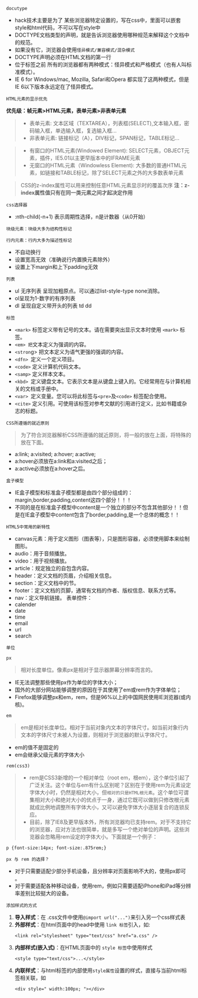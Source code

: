 `docutype`
- hack技术主要是为了  某些浏览器特定设置的，写在css中，里面可以嵌套style和html代码，不可以写在style中
- DOCTYPE文档类型的声明，就是告诉浏览器使用哪种规范来解释这个文档中的规范。
- 如果没有它，浏览器会使用`怪异模式/兼容模式/混杂模式`
- DOCTYPE声明必须在HTML文档的第一行
- 位于<html>标签之前 所有的浏览器都有两种模式：怪异模式和严格模式（也有人叫标准模式）。
- IE 6 for Windows/mac, Mozilla, Safari和Opera 都实现了这两种模式，但是IE 6以下版本永远定在了怪异模式。

`HTML元素的显示优先`

**优先级：帧元素>HTML元素，表单元素>非表单元素**

> - 表单元素: 文本区域（TEXTAREA），列表框(SELECT),文本输入框，密码输入框，单选输入框，复选输入框...
> - 非表单元素: 链接标记（A），DIV标记，SPAN标记，TABLE标记...

> - 有窗口的HTML元素(Windowed Element): SELECT元素，OBJECT元素，插件，IE5.01以主更早版本中的IFRAME元素
> - 无窗口的HTML元素（Windowless Element): 大多数的普通HTML元素，如链接和TABLE标记，除了SELECT元素之外的大多数表单元素

> CSS的z-index属性可以用来控制任意HTML元素显示时的覆盖次序
> **注：z-index属性值只有在同一类元素之间才起决定作用**

`css选择器`
- :nth-child(-n+1) 表示周期性选择，n是计数器（从0开始）

`块级元素：块级大多为结构性标记`

`行内元素：行内大多为描述性标记`
- 不自动换行
- 设置宽高无效（准确说行内置换元素除外）
- 设置上下margin和上下padding无效

`列表`
- ul 无序列表 呈现加粗原点。可以通过list-style-type none消除。
- ol呈现为1-数字的有序列表
- dl 呈现自定义带开头的列表 td dd

`标签`
- `<mark>` 标签定义带有记号的文本。请在需要突出显示文本时使用 `<mark>` 标签。
 - `<em> 把`文本定义为强调的内容。 
 - `<stron`g> 把文本定义为语气更强的强调的内容。 
 - `<dfn> `定义一个定义项目。 
 - `<code>` 定义计算机代码文本。 
 - `<samp>` 定义样本文本。 
 - `<kbd> `定义键盘文本。它表示文本是从键盘上键入的。它经常用在与计算机相关的文档或手册中。 
 - `<var> `定义变量。您可以将此标签与`<pre>`及`<code>` 标签配合使用。 
 - `<cite>` 定义引用。可使用该标签对参考文献的引用进行定义，比如书籍或杂志的标题。
 
 
 `CSS所遵循的就近原则`
 > 为了符合浏览器解析CSS所遵循的就近原则，将一般的放在上面，将特殊的放在下面。
 - a:link; a:visited; a:hover; a:active;
 - a:hover必须放在a:link和a:visited之后；
 - a:active必须放在a:hover之后。
 
 `盒子模型`
 - IE盒子模型和标准盒子模型都是由四个部分组成的：margin,border,padding,content这四个部分！！！
 - 不同的是在标准盒子模型中content是一个独立的部分不包含其他部分！！但是在IE盒子模型中content包含了border,padding,是一个总体的概念！！
 
 `HTML5中常用的新特性`
 - canvas元素：用于定义图形（图表等），只是图形容器，必须使用脚本来绘制图形。
 - audio：用于音频播放。
 - video：用于视频播放。
 - article：规定独立的自包含内容。
 - header：定义文档的页眉，介绍相关信息。
 - section：定义文档中的节。
 - footer：定义文档的页脚，通常有文档的作者、版权信息、联系方式等。
 - nav：定义导航链接。
 表单控件：
 - calender
 - date
 - time
 - email
 - url
 - search
 
 `单位`
 
 `px`
 > 相对长度单位。像素px是相对于显示器屏幕分辨率而言的。
- IE无法调整那些使用px作为单位的字体大小；
- 国外的大部分网站能够调整的原因在于其使用了em或rem作为字体单位；
- Firefox能够调整px和em，rem，但是96%以上的中国网民使用IE浏览器(或内核)。

 `em`
 > em是相对长度单位。相对于当前对象内文本的字体尺寸。如当前对象行内文本的字体尺寸未被人为设置，则相对于浏览器的默认字体尺寸。
 - em的值不是固定的
 - em会继承父级元素的字体大小
 
 `rem(css3)`
 > - rem是CSS3新增的一个相对单位（root em，根em），这个单位引起了广泛关注。这个单位与em有什么区别呢？区别在于使用rem为元素设定字体大小时，仍然是相对大小，但`相对的只是HTML根元素`。这个单位可谓集相对大小和绝对大小的优点于一身，通过它既可以做到只修改根元素就成比例地调整所有字体大小，又可以避免字体大小逐层复合的连锁反应。
 > - 目前，除了IE8及更早版本外，所有浏览器均已支持rem。对于不支持它的浏览器，应对方法也很简单，就是多写一个绝对单位的声明。这些浏览器会忽略用rem设定的字体大小。下面就是一个例子：
 ```
 p {font-size:14px; font-size:.875rem;}
 ```
 
 `px 与 rem 的选择？`
 - 对于只需要适配少部分手机设备，且分辨率对页面影响不大的，使用px即可 。
 - 对于需要适配各种移动设备，使用rem，例如只需要适配iPhone和iPad等分辨率差别比较挺大的设备。
 
 
 `添加样式的方式`
 1. **导入样式**：在 .css文件中使用`@import url("...")`来引入另一个css样式表
 2. **外部样式**：在html页面中的head中使用 `link 标签`引入，如:
     ```
     <link rel="stylesheet" type="text/css" href="a.css" />
     ```
 3. **内部样式(嵌入式)**：在HTML页面中的 `style 标签`中使用样式 
     ```
     <style type="text/css">...</style>
     ```
 4. **内联样式**：与html标签的内部使用`style属性`设置的样式，直接与当前html标签相关联，如
      ```
      <div style=" width:100px; "></div>
      ```